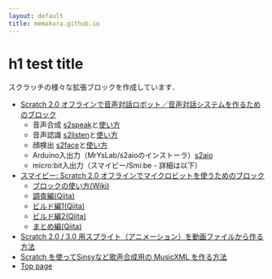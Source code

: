 ```yaml
---
layout: default
title: memakura.github.io
---
```


h1 test title
======================
スクラッチの様々な拡張ブロックを作成しています．


- [Scratch 2.0 オフラインで音声対話ロボット／音声対話システムを作るためのブロック](https://memakura.github.io/dialogsystem/)
    - 音声合成 [s2speak](https://github.com/memakura/s2speak/)と[使い方](https://github.com/memakura/s2speak/wiki/)
    - 音声認識 [s2listen](https://github.com/memakura/s2listen/)と[使い方](https://github.com/memakura/s2listen/wiki/)
    - 顔検出 [s2face](https://github.com/memakura/s2face/)と[使い方](https://github.com/memakura/s2face/wiki/)
    - Arduino入出力（MrYsLab/s2aioのインストーラ）[s2aio](https://github.com/memakura/s2aio/wiki/)
    - micro:bit入出力（スマイビー/Smi:be - 詳細は以下）
- [スマイビー: Scratch 2.0 オフラインでマイクロビットを使うためのブロック](https://memakura.github.io/s2microbit-ble/)
    - [ブロックの使い方(Wiki)](https://github.com/memakura/s2microbit-ble/wiki)
    - [調査編(Qiita)](https://qiita.com/memakura/items/6b74e01fba310ebf6381)
    - [ビルド編1(Qiita)](https://qiita.com/memakura/items/11a0426f9060da1ded7e)
    - [ビルド編2(Qiita)](https://qiita.com/memakura/items/dc5cf2ff39d24ceb53ff)
    - [まとめ編(Qiita)](https://qiita.com/memakura/items/1acab55a37651e9081b4)
- [Scratch 2.0 / 3.0 用スプライト（アニメーション）を動画ファイルから作る方法](https://memakura.github.io/seq2sprite/)
- [Scratch を使ってSinsyなど歌声合成用の MusicXML を作る方法](https://memakura.github.io/scratch-singer/)
- [Top page](https://memakura.github.io)

